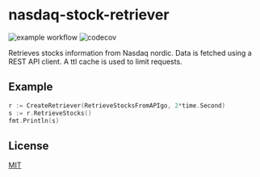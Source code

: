 # nasdaq-stock-retriever
![example workflow](https://github.com/hampusadamsson/nasdaq-stock-retriever/actions/workflows/go.yml/badge.svg)
![codecov](https://codecov.io/gh/hampusadamsson/nasdaq-stock-retriever/branch/main/graph/badge.svg)

Retrieves stocks information from Nasdaq nordic.
Data is fetched using a REST API client. 
A ttl cache is used to limit requests.

## Example
```go
r := CreateRetriever(RetrieveStocksFromAPIgo, 2*time.Second)
s := r.RetrieveStocks()
fmt.Println(s)
```

## License
[MIT](https://choosealicense.com/licenses/mit/)